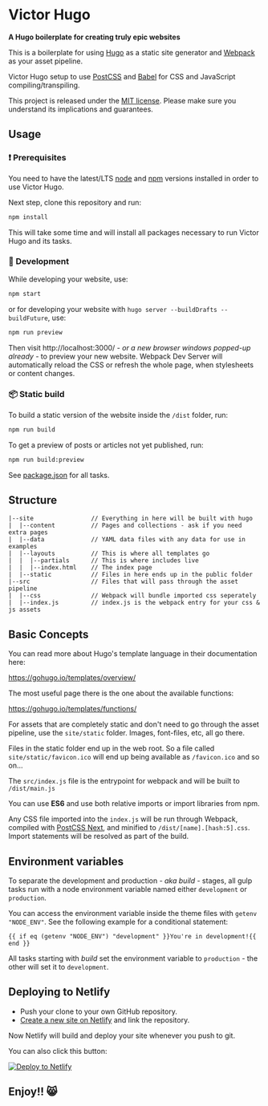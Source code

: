 # Victor Hugo

**A Hugo boilerplate for creating truly epic websites**

This is a boilerplate for using [Hugo](https://gohugo.io/) as a static site
generator and [Webpack](https://webpack.js.org/) as your asset pipeline.

Victor Hugo setup to use [PostCSS](http://postcss.org/) and
[Babel](https://babeljs.io/) for CSS and JavaScript compiling/transpiling.

This project is released under the [MIT license](LICENSE). Please make sure you
understand its implications and guarantees.

## Usage

### :exclamation: Prerequisites

You need to have the latest/LTS [node](https://nodejs.org/en/download/) and
[npm](https://www.npmjs.com/get-npm) versions installed in order to use Victor
Hugo.

Next step, clone this repository and run:

```bash
npm install
```

This will take some time and will install all packages necessary to run Victor
Hugo and its tasks.

### :construction_worker: Development

While developing your website, use:

```bash
npm start
```

or for developing your website with `hugo server --buildDrafts --buildFuture`,
use:

```bash
npm run preview
```

Then visit http://localhost:3000/ _- or a new browser windows popped-up
already -_ to preview your new website. Webpack Dev Server will automatically
reload the CSS or refresh the whole page, when stylesheets or content changes.

### :package: Static build

To build a static version of the website inside the `/dist` folder, run:

```bash
npm run build
```

To get a preview of posts or articles not yet published, run:

```bash
npm run build:preview
```

See [package.json](package.json#L8) for all tasks.

## Structure

```
|--site                // Everything in here will be built with hugo
|  |--content          // Pages and collections - ask if you need extra pages
|  |--data             // YAML data files with any data for use in examples
|  |--layouts          // This is where all templates go
|  |  |--partials      // This is where includes live
|  |  |--index.html    // The index page
|  |--static           // Files in here ends up in the public folder
|--src                 // Files that will pass through the asset pipeline
|  |--css              // Webpack will bundle imported css seperately
|  |--index.js         // index.js is the webpack entry for your css & js assets
```

## Basic Concepts

You can read more about Hugo's template language in their documentation here:

https://gohugo.io/templates/overview/

The most useful page there is the one about the available functions:

https://gohugo.io/templates/functions/

For assets that are completely static and don't need to go through the asset
pipeline, use the `site/static` folder. Images, font-files, etc, all go there.

Files in the static folder end up in the web root. So a file called
`site/static/favicon.ico` will end up being available as `/favicon.ico` and so
on...

The `src/index.js` file is the entrypoint for webpack and will be built to
`/dist/main.js`

You can use **ES6** and use both relative imports or import libraries from npm.

Any CSS file imported into the `index.js` will be run through Webpack, compiled
with [PostCSS Next](http://cssnext.io/), and minified to
`/dist/[name].[hash:5].css`. Import statements will be resolved as part of the
build.

## Environment variables

To separate the development and production _- aka build -_ stages, all gulp
tasks run with a node environment variable named either `development` or
`production`.

You can access the environment variable inside the theme files with
`getenv "NODE_ENV"`. See the following example for a conditional statement:

    {{ if eq (getenv "NODE_ENV") "development" }}You're in development!{{ end }}

All tasks starting with _build_ set the environment variable to `production` -
the other will set it to `development`.

## Deploying to Netlify

- Push your clone to your own GitHub repository.
- [Create a new site on Netlify](https://app.netlify.com/start) and link the
  repository.

Now Netlify will build and deploy your site whenever you push to git.

You can also click this button:

[![Deploy to Netlify](https://www.netlify.com/img/deploy/button.svg)](https://app.netlify.com/start/deploy?repository=https://github.com/netlify/victor-hugo)

## Enjoy!! 😸
